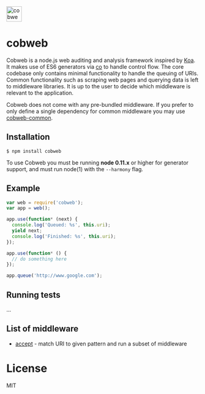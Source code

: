 <img src="https://dl.dropboxusercontent.com/s/1e2t69ol6x55cef/cobweb-logo.png" alt="cobweb logo" width="40px" />

cobweb
======

Cobweb is a node.js web auditing and analysis framework inspired by [Koa](https://github.com/koajs/koa). It makes use of ES6 generators via [co](https://github.com/visionmedia/co) to handle control flow. The core codebase only contains minimal functionality to handle the queuing of URIs. Common functionality such as scraping web pages and querying data is left to middleware libraries. It is up to the user to decide which middleware is relevant to the application.

Cobweb does not come with any pre-bundled middleware. If you prefer to only define a single dependency for common middleware you may use [cobweb-common](https://github.com/dbalcomb/cobweb-common).

## Installation

```
$ npm install cobweb
```

To use Cobweb you must be running __node 0.11.x__ or higher for generator support, and must run node(1) with the `--harmony` flag.

## Example

```js
var web = require('cobweb');
var app = web();

app.use(function* (next) {
  console.log('Queued: %s', this.uri);
  yield next;
  console.log('Finished: %s', this.uri);
});

app.use(function* () {
  // do something here
});

app.queue('http://www.google.com');
```

## Running tests

...

## List of middleware

- [accept](https://github.com/dbalcomb/cobweb-accept) - match URI to given pattern and run a subset of middleware

# License

MIT
